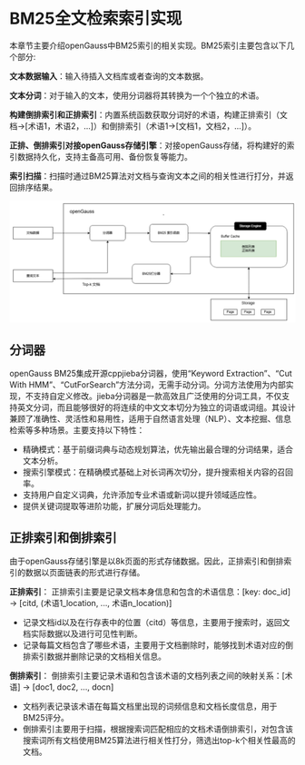 # BM25全文检索索引实现
本章节主要介绍openGauss中BM25索引的相关实现。BM25索引主要包含以下几个部分:

**文本数据输入**：输入待插入文档库或者查询的文本数据。

**文本分词**：对于输入的文本，使用分词器将其转换为一个个独立的术语。

**构建倒排索引和正排索引**：内置系统函数获取分词好的术语，构建正排索引（文档->[术语1，术语2，...]）和倒排索引（术语1->[文档1，文档2，...]）。

**正排、倒排索引对接openGauss存储引擎**：对接openGauss存储，将构建好的索引数据持久化，支持主备高可用、备份恢复等能力。

**索引扫描**：扫描时通过BM25算法对文档与查询文本之间的相关性进行打分，并返回排序结果。

![](figures/BM25索引流程图.png)

## 分词器
openGauss BM25集成开源cppjieba分词器，使用“Keyword Extraction”、“Cut With HMM”、“CutForSearch”方法分词，无需手动分词。分词方法使用为内部实现，不支持自定义修改。jieba分词器是一款高效且广泛使用的分词工具，不仅支持英文分词，而且能够很好的将连续的中文文本切分为独立的词语或词组。其设计兼顾了准确性、灵活性和易用性，适用于自然语言处理（NLP）、文本挖掘、信息检索等多种场景。主要支持以下特性：
- 精确模式：基于前缀词典与动态规划算法，优先输出最合理的分词结果，适合文本分析。
- 搜索引擎模式：在精确模式基础上对长词再次切分，提升搜索相关内容的召回率。
- 支持用户自定义词典，允许添加专业术语或新词以提升领域适应性。
- 提供关键词提取等进阶功能，扩展分词后处理能力。

## 正排索引和倒排索引
由于openGauss存储引擎是以8k页面的形式存储数据。因此，正排索引和倒排索引的数据以页面链表的形式进行存储。

**正排索引**：
正排索引主要是记录文档本身信息和包含的术语信息：[key: doc_id] -> [citd, (术语1_location, ..., 术语n_location)]
- 记录文档id以及在行存表中的位置（citd）等信息，主要用于搜索时，返回文档实际数据以及进行可见性判断。
- 记录每篇文档包含了哪些术语，主要用于文档删除时，能够找到术语对应的倒排索引数据并删除记录的文档相关信息。

**倒排索引**：
倒排索引主要记录术语和包含该术语的文档列表之间的映射关系：[术语] -> [doc1, doc2, ..., docn]
- 文档列表记录该术语在每篇文档里出现的词频信息和文档长度信息，用于BM25评分。
- 倒排索引主要用于扫描，根据搜索词匹配相应的文档术语倒排索引，对包含该搜索词所有文档使用BM25算法进行相关性打分，筛选出top-k个相关性最高的文档。
